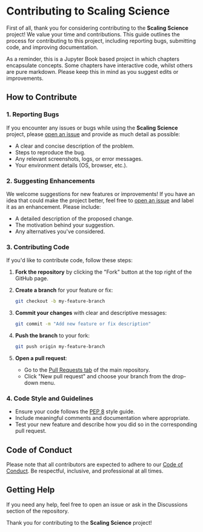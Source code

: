 # Contributing to Scaling Science

First of all, thank you for considering contributing to the **Scaling Science** project! We value your time and contributions. This guide outlines the process for contributing to this project, including reporting bugs, submitting code, and improving documentation.

As a reminder, this is a Jupyter Book based project in which chapters encapsulate concepts. Some chapters have interactive code, whilst others are pure markdown. Please keep this in mind as you suggest edits or improvements.

## How to Contribute

### 1. Reporting Bugs

If you encounter any issues or bugs while using the **Scaling Science** project, please [open an issue](https://github.com/developmentseed/scaling_science/issues) and provide as much detail as possible:

- A clear and concise description of the problem.
- Steps to reproduce the bug.
- Any relevant screenshots, logs, or error messages.
- Your environment details (OS, browser, etc.).

### 2. Suggesting Enhancements

We welcome suggestions for new features or improvements! If you have an idea that could make the project better, feel free to [open an issue](https://github.com/developmentseed/scaling_science/issues/new/choose) and label it as an enhancement. Please include:

- A detailed description of the proposed change.
- The motivation behind your suggestion.
- Any alternatives you've considered.

### 3. Contributing Code

If you'd like to contribute code, follow these steps:

1. **Fork the repository** by clicking the "Fork" button at the top right of the GitHub page.

2. **Create a branch** for your feature or fix:
   ```bash
   git checkout -b my-feature-branch
   ```

3. **Commit your changes** with clear and descriptive messages:
   ```bash
   git commit -m "Add new feature or fix description"
   ```

4. **Push the branch** to your fork:
   ```bash
   git push origin my-feature-branch
   ```

5. **Open a pull request**:
   - Go to the [Pull Requests tab](https://github.com/developmentseed/scaling_science/pulls) of the main repository.
   - Click "New pull request" and choose your branch from the drop-down menu.

### 4. Code Style and Guidelines

- Ensure your code follows the [PEP 8](https://pep8.org/) style guide.
- Include meaningful comments and documentation where appropriate.
- Test your new feature and describe how you did so in the corresponding pull request.

## Code of Conduct

Please note that all contributors are expected to adhere to our [Code of Conduct](CODE_OF_CONDUCT.md). Be respectful, inclusive, and professional at all times.

## Getting Help

If you need any help, feel free to open an issue or ask in the Discussions section of the repository.

Thank you for contributing to the **Scaling Science** project!
